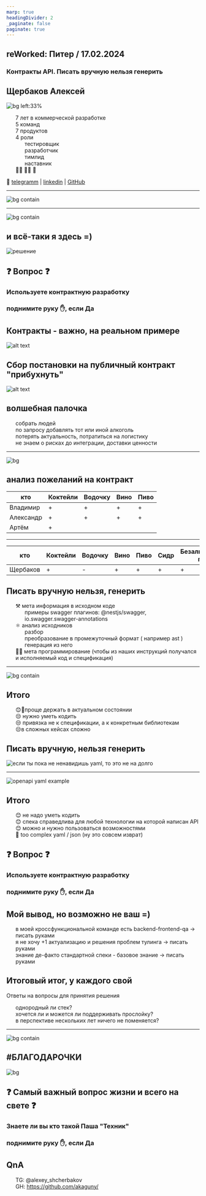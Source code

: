 ```yaml
---
marp: true
headingDivider: 2
_paginate: false
paginate: true
---
```


## reWorked: Питер / 17.02.2024
### Контракты API. Писать вручную нельзя генерить

## Щербаков Алексей
![bg left:33%](assets/ava.png)
* 7 лет в коммерческой разработке
* 5 команд
* 7 продуктов
* 4 роли
    * тестировщик
    * разработчик
    * тимлид
    * наставник
* 🏄‍♂️ 👩‍💻 🍻
<style scoped>ul { list-style: none; }</style>
🙏 [telegramm](https://t.me/alexey_shcherbakov) | [linkedin](https://www.linkedin.com/in/shcherbakov/) | [GitHub](https://github.com/akaguny)

<!-- 

Организаторы решили порофлить над тем, что я тёска с комиком Алексеем Щербаковым.
От туда вся тень на плятень.
Однако кто из вас реально ожидал увидеть комика с докладом про контракты и прочее мракобесие?

> согласен, но чтобы хоть как-то оправдать заход начну с рассказа о том, как я сюда попал
 -->

-----

![bg contain](assets/image.png)

<!-- 
приглашение

На одном из beerjs, самом лучшем drinkup сообществе SPB
Рекламная вставка: BeerJs spb, самые душевные дринкапы СПБ
Меня спрашивали про Rework, мой ответ был что нет денег и времени

И вот, спустя некоторое время Витя, публично аффелированный с Rework пишет и приглашает на Reworked
с бесплатной проходкой.

И тут я преисплолнился, думаю, ага, вот первое приглашенеи в качестве докладчика.
Не просто прошу, присмыкаюсь и доказываю значимость своей темы, а люди сами предлагают

 -->

----

![bg contain](assets/image-1.png)

<!-- 
не всё так просто
Тут внезапно оказалось что райдер со скидками, прочим преждевременнен
Да, я не так хорош как мне казалось.
 -->

## и всё-таки я здесь =)

![решение](assets/image-2.png)

<!-- 

Уж не знаю что на вибросозвонах оргов происходит, но надеюсь решающим оказалась харизма и опыт.
А совсем не тёскость =)
На этой ноте перейду к основной теме доклада.

 -->

## ❓ Вопрос ❓
### Используете контрактную разработку

### поднимите руку ✋, если Да

## Контракты - важно, на реальном примере
![alt text](assets/reWorked-1.jpg)

<!-- 
Мини ликбез почему это я считаю что контракты вообще важны.
В моём примере организаторы reWorked это вендор, реализующий ценность для потребителя.
Потребитель в нашем случае обобщённо это все посетители конференции.
Вендор предоставляет некоторые интерфейсы по реализации наших бизнес-потребностей, в частности:
- покушать
- прибухнуть
- посмотреть кинцо и погорланить 
 -->

## Сбор постановки на публичный контракт "прибухнуть"

![alt text](assets/image-3.png)

<!-- значит нам нужна сначала спецификация, ревью , затем реализация -->

## волшебная палочка

* собрать людей
* по запросу добавлять тот или иной алкоголь
* потерять актуальность, потратиться на логистику
* не знаем о рисках до интеграции, доставки ценности

<!-- 
несмотря на все минусы всё-таки волшебная палочка неплоха.

однако есть неочевидные вещи, которые можно обработать, или по крайней мере выявить на этапе описания контракта "прибухнуть"

 -->
----

![bg](assets/image-4.png)

<!-- 
Ага, видим зону риска
 -->

## анализ пожеланий на контракт
|кто|Коктейли| Водочку| Вино| Пиво|
|----|----|----|----|----|
|Владимир|+|+|+|+|
|Александр| +|+|+|+|
|Артём |+||||+|

<!-- 
Ага, видим зону риска. Подсказка - за этими ребятами стоит присмотреть.

Предтавленная аналитика предназначена для радостного кеканья, не для продажи
 -->

----

|кто|Коктейли| Водочку| Вино| Пиво|Сидр|Безалкогольное пиво
|----|----|----|----|----|----|----|
|Щербаков|+|-|+|+|+|+|

<!-- 

вообще я бы к этому парню тоже присмотрелся

 -->

## Писать вручную нельзя, генерить

* ⚒ мета информация в исходном коде
  * примеры swagger плагинов: @nestjs/swagger, io.swagger.swagger-annotations
* ⚛ анализ исходников
  * разбор
  * преобразование в промежуточный формат ( например ast )
  * генерация из него
* 🤷‍♂️ мета программирование (чтобы из наших инструкций получался и исполняемый код и спецификация)

----

![bg contain](assets/annotations-hell.jpg)

<!-- 
Я впринципе не люблю аннотации в java т.к. не зная скрытую в них логику ты натыкаешься на магические контексты, их мутацию и сайд эффекты.

Но не об этом речь.

На сдайде представлен тривиальный кейс, его можно улучшить скажем вынесением в интерфейс и описанием нотация для swagger только там.

Но в реальной жихни этих самых аннотаций для одного метода будет примерно на экран для одного метода.

Но это не самое неприятное, самое неприятное это отсутствие в большинстве случаев привязки к рантайму, т.е. фактически мы описываем всё руками, но в коде с некоторыми ограничениями.

Перейдём к итогам, где я обобщу преимущества и недостатки использования подобного подхода в рамках обозначенных ранее инструментов.

 -->

## Итого

* 😊🤔проще держать в актуальном состоянии
* 😒 нужно уметь кодить
* 😒 привязка не к спецификации, а к конкретным библиотекам
* 😒в сложных кейсах сложно

## Писать вручную, нельзя генерить

![если ты пока не ненавидишь yaml, то это не на долго](assets/yaml-hate.png)

----

![openapi yaml example](assets/yaml-openapi.png)

<!-- 
вот такое описание api в yaml, при чём описание полноценного endpoint это ещё X3 текста и знания возможностей спецификации
 -->

## Итого
* 😊 не надо уметь кодить
* 😊 спека справедлива для любой технологии на которой написан API
* 😊 можно и нужно пользоваться возможностями
* 🤮 too complex yaml / json (ну это совсем изврат)

## ❓ Вопрос ❓
### Используете контрактную разработку

### поднимите руку ✋, если Да

## Мой вывод, но возможно не ваш =)

* в моей кроссфункциональной команде есть backend-frontend-qa -> писать руками
* я не хочу +1 актуализацию и решения проблем тулинга -> писать руками
* знание де-факто стандартной спеки - базовое знание -> писать руками

## Итоговый итог, у каждого свой

Ответы на вопросы для принятия решения
* однородный ли стек?
* хочется ли и можется ли поддерживать прослойку?
* в перспективе нескольких лет ничего не поменяется?

<!-- 
с контактами до реализации или доставки ценностей лучше чем без них
чтобы сделать выбор нужно ответить себе на ряд вопросов
 -->

---

![bg contain](assets/solution-resolve.jpg)

<!-- 

По итогу свою запятую вы поставите сами =)
 -->

## #БЛАГОДАРОЧКИ
![bg](assets/photo1708110383.jpeg)

<!-- 

Спасибо оргам, что пригласили

Спасибо моей семье, в пятницу вечером вместо совместного припровождения сидел в баре корпел над докладом

Спасибо бару за пик балмера

За нулевую и единственную итерацию прогонов центру обучения Nexign, в частности Кулебякиной Татьяне, ей мы обязаны общей структурой содержательной части доклада.

 -->

## ❓ Самый важный вопрос жизни и всего на свете ❓
### Знаете ли вы кто такой Паша "Техник"

### поднимите руку ✋, если Да

<!-- Ок, теперь я знаю с кем стоит пообщаться а с кем нет -->

## QnA
- TG: @alexey_shcherbakov
- GH: https://github.com/akaguny/